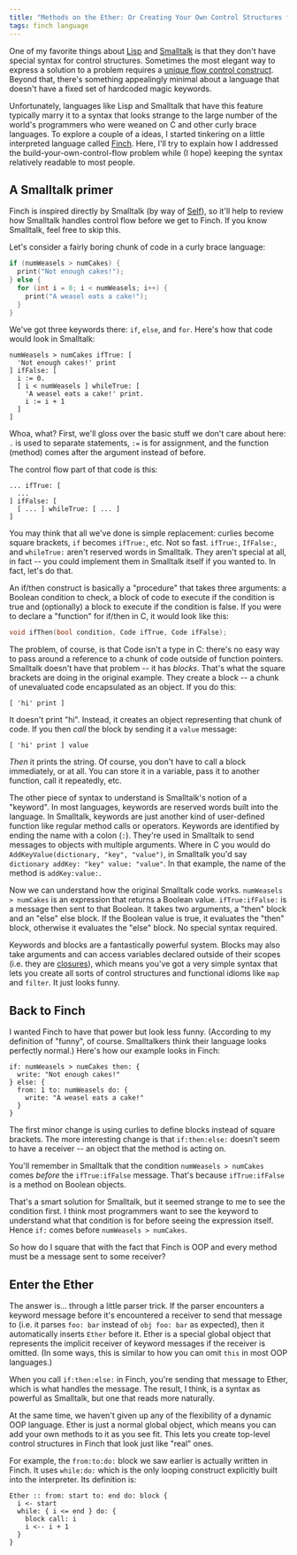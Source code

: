 ```yaml
---
title: "Methods on the Ether: Or Creating Your Own Control Structures for Fun and Profit"
tags: finch language
---
```


One of my favorite things about [Lisp][] and [Smalltalk][] is that they don't
have special syntax for control structures. Sometimes the most elegant way to
express a solution to a problem requires a [unique flow control construct][dsl].
Beyond that, there's something appealingly minimal about a language that doesn't
have a fixed set of hardcoded magic keywords.

[lisp]: http://en.wikipedia.org/wiki/Lisp_%28programming_language%29
[smalltalk]: http://en.wikipedia.org/wiki/Smalltalk
[dsl]: http://en.wikipedia.org/wiki/Domain-specific_language

Unfortunately, languages like Lisp and Smalltalk that have this feature
typically marry it to a syntax that looks strange to the large number of the
world's programmers who were weaned on C and other curly brace languages. To
explore a couple of a ideas, I started tinkering on a little interpreted
language called [Finch][]. Here, I'll try to explain how I addressed the
build-your-own-control-flow problem while (I hope) keeping the syntax relatively
readable to most people.

[finch]: https://finch.stuffwithstuff.com/

## A Smalltalk primer

Finch is inspired directly by Smalltalk (by way of [Self][]), so it'll help to
review how Smalltalk handles control flow before we get to Finch. If you know
Smalltalk, feel free to skip this.

[self]: http://en.wikipedia.org/wiki/Self_%28programming_language%29

Let's consider a fairly boring chunk of code in a curly brace language:

```c
if (numWeasels > numCakes) {
  print("Not enough cakes!");
} else {
  for (int i = 0; i < numWeasels; i++) {
    print("A weasel eats a cake!");
  }
}
```

We've got three keywords there: `if`, `else`, and `for`. Here's how that code
would look in Smalltalk:

```smalltalk
numWeasels > numCakes ifTrue: [
  'Not enough cakes!' print
] ifFalse: [
  i := 0.
  [ i < numWeasels ] whileTrue: [
    'A weasel eats a cake!' print.
    i := i + 1
  ]
]
```

Whoa, what? First, we'll gloss over the basic stuff we don't care about here:
`.` is used to separate statements, `:=` is for assignment, and the function
(method) comes after the argument instead of before.

The control flow part of that code is this:

```smalltalk
... ifTrue: [
  ...
] ifFalse: [
  [ ... ] whileTrue: [ ... ]
]
```

You may think that all we've done is simple replacement: curlies become square
brackets, `if` becomes `ifTrue:`, etc. Not so fast. `ifTrue:`, `IfFalse:`, and
`whileTrue:` aren't reserved words in Smalltalk. They aren't special at all, in
fact -- you could implement them in Smalltalk itself if you wanted to. In fact,
let's do that.

An if/then construct is basically a "procedure" that takes three arguments: a
Boolean condition to check, a block of code to execute if the condition is true
and (optionally) a block to execute if the condition is false. If you were to
declare a "function" for if/then in C, it would look like this:

```c
void ifThen(bool condition, Code ifTrue, Code ifFalse);
```

The problem, of course, is that Code isn't a type in C: there's no easy way to
pass around a reference to a chunk of code outside of function pointers.
Smalltalk doesn't have that problem -- it has *blocks*. That's what the square
brackets are doing in the original example. They create a block -- a chunk of
unevaluated code encapsulated as an object. If you do this:

```smalltalk
[ 'hi' print ]
```

It doesn't print "hi". Instead, it creates an object representing that chunk of
code. If you then *call* the block by sending it a `value` message:

```smalltalk
[ 'hi' print ] value
```

*Then* it prints the string. Of course, you don't have to call a block
immediately, or at all. You can store it in a variable, pass it to another
function, call it repeatedly, etc.

The other piece of syntax to understand is Smalltalk's notion of a "keyword". In
most languages, keywords are reserved words built into the language. In
Smalltalk, keywords are just another kind of user-defined function like regular
method calls or operators. Keywords are identified by ending the name with a
colon (`:`). They're used in Smalltalk to send messages to objects with multiple
arguments. Where in C you would do `AddKeyValue(dictionary, "key", "value")`, in
Smalltalk you'd say `dictionary addKey: "key" value: "value"`. In that example,
the name of the method is `addKey:value:`.

Now we can understand how the original Smalltalk code works. `numWeasels >
numCakes` is an expression that returns a Boolean value. `ifTrue:ifFalse:` is a
message then sent to that Boolean. It takes two arguments, a "then" block and an
"else" else block. If the Boolean value is true, it evaluates the "then" block,
otherwise it evaluates the "else" block. No special syntax required.

Keywords and blocks are a fantastically powerful system. Blocks may also take
arguments and can access variables declared outside of their scopes (i.e. they
are [closures][]), which means you've got a very simple syntax that lets you
create all sorts of control structures and functional idioms like `map` and
`filter`. It just looks funny.

[closures]: http://en.wikipedia.org/wiki/Closure_%28computer_science%29

## Back to Finch

I wanted Finch to have that power but look less funny. (According to my
definition of "funny", of course. Smalltalkers think their language looks
perfectly normal.) Here's how our example looks in Finch:

```finch
if: numWeasels > numCakes then: {
  write: "Not enough cakes!"
} else: {
  from: 1 to: numWeasels do: {
    write: "A weasel eats a cake!"
  }
}
```

The first minor change is using curlies to define blocks instead of square
brackets. The more interesting change is that `if:then:else:` doesn't seem to
have a receiver -- an object that the method is acting on.

You'll remember in Smalltalk that the condition `numWeasels > numCakes` comes
*before* the `ifTrue:ifFalse` message. That's because `ifTrue:ifFalse` is a
method on Boolean objects.

That's a smart solution for Smalltalk, but it seemed strange to me to see the
condition first. I think most programmers want to see the keyword to
understand what that condition is for before seeing the expression itself.
Hence `if:` comes before `numWeasels > numCakes`.

So how do I square that with the fact that Finch is OOP and every method must
be a message sent to some receiver?

## Enter the Ether

The answer is... through a little parser trick. If the parser encounters a
keyword message before it's encountered a receiver to send that message to (i.e.
it parses `foo: bar` instead of `obj foo: bar` as expected), then it
automatically inserts `Ether` before it. Ether is a special global object that
represents the implicit receiver of keyword messages if the receiver is omitted.
(In some ways, this is similar to how you can omit `this` in most OOP
languages.)

When you call `if:then:else:` in Finch, you're sending that message to Ether,
which is what handles the message. The result, I think, is a syntax as powerful
as Smalltalk, but one that reads more naturally.

At the same time, we haven't given up any of the flexibility of a dynamic OOP
language. Ether is just a normal global object, which means you can add your own
methods to it as you see fit. This lets you create top-level control structures
in Finch that look just like "real" ones.

For example, the `from:to:do:` block we saw earlier is actually written in
Finch. It uses `while:do:` which is the only looping construct explicitly built
into the interpreter. Its definition is:

```finch
Ether :: from: start to: end do: block {
  i <- start
  while: { i <= end } do: {
    block call: i
    i <-- i + 1
  }
}
```
